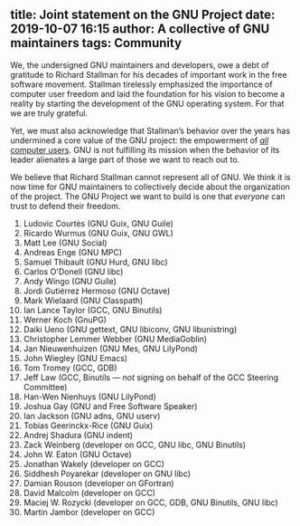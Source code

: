 title: Joint statement on the GNU Project
date: 2019-10-07 16:15
author: A collective of GNU maintainers
tags: Community
---

We, the undersigned GNU maintainers and developers, owe a debt of
gratitude to Richard Stallman for his decades of important work in the
free software movement.  Stallman tirelessly emphasized the importance
of computer user freedom and laid the foundation for his vision to
become a reality by starting the development of the GNU operating
system.  For that we are truly grateful.

Yet, we must also acknowledge that Stallman’s behavior over the years
has undermined a core value of the GNU project: the empowerment of
[_all_ computer users](https://www.gnu.org/gnu/manifesto.html#benefit).
GNU is not fulfilling its mission when the behavior of its leader
alienates a large part of those we want to reach out to.

We believe that Richard Stallman cannot represent all of GNU.  We
think it is now time for GNU maintainers to collectively decide about
the organization of the project.  The GNU Project we want to build is
one that _everyone_ can trust to defend their freedom.


  1. Ludovic Courtès (GNU Guix, GNU Guile)
  2. Ricardo Wurmus (GNU Guix, GNU GWL)
  3. Matt Lee (GNU Social)
  4. Andreas Enge (GNU MPC)
  5. Samuel Thibault (GNU Hurd, GNU libc)
  6. Carlos O'Donell (GNU libc)
  7. Andy Wingo (GNU Guile)
  8. Jordi Gutiérrez Hermoso (GNU Octave)
  9. Mark Wielaard (GNU Classpath)
  10. Ian Lance Taylor (GCC, GNU Binutils)
  11. Werner Koch (GnuPG)
  12. Daiki Ueno (GNU gettext, GNU libiconv, GNU libunistring)
  13. Christopher Lemmer Webber (GNU MediaGoblin)
  14. Jan Nieuwenhuizen (GNU Mes, GNU LilyPond)
  15. John Wiegley (GNU Emacs)
  16. Tom Tromey (GCC, GDB)
  17. Jeff Law (GCC, Binutils — *not* signing on behalf of the GCC
      Steering Committee)
  18. Han-Wen Nienhuys (GNU LilyPond)
  19. Joshua Gay (GNU and Free Software Speaker)
  20. Ian Jackson (GNU adns, GNU userv)
  21. Tobias Geerinckx-Rice (GNU Guix)
  22. Andrej Shadura (GNU indent)
  23. Zack Weinberg (developer on GCC, GNU libc, GNU Binutils)
  24. John W. Eaton (GNU Octave)
  25. Jonathan Wakely (developer on GCC)
  26. Siddhesh Poyarekar (developer on GNU libc)
  27. Damian Rouson (developer on GFortran)
  28. David Malcolm (developer on GCC)
  29. Maciej W. Rozycki (developer on GCC, GDB, GNU Binutils, GNU libc)
  30. Martin Jambor (developer on GCC)

